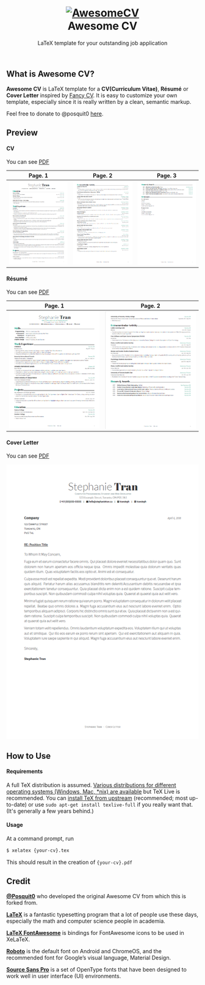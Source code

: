<h1 align="center">
  <a href="https://github.com/posquit0/Awesome-CV" title="AwesomeCV Documentation">
    <img alt="AwesomeCV" src="https://github.com/posquit0/Awesome-CV/raw/master/icon.png" width="200px" height="200px" />
  </a>
  <br />
  Awesome CV
</h1>

<p align="center">
  LaTeX template for your outstanding job application
</p>

<br />

## What is Awesome CV?

**Awesome CV** is LaTeX template for a **CV(Curriculum Vitae)**, **Résumé** or **Cover Letter** inspired by [Fancy CV](https://www.sharelatex.com/templates/cv-or-resume/fancy-cv). It is easy to customize your own template, especially since it is really written by a clean, semantic markup.

Feel free to donate to @posquit0 [here](https://github.com/posquit0/Awesome-CV#donate).

## Preview

#### CV

You can see [PDF](https://github.com/transteph/Awesome-CV/blob/master/examples/cv.pdf)

| Page. 1 | Page. 2 | Page. 3 |
|:---:|:---:|:---:|
| [![CV](https://github.com/transteph/Awesome-CV/blob/master/examples/cv-0.PNG)](https://github.com/transteph/Awesome-CV/blob/master/examples/cv.pdf)  | [![CV](https://github.com/transteph/Awesome-CV/blob/master/examples/cv-1.PNG)](https://github.com/transteph/Awesome-CV/blob/master/examples/cv.pdf) | [![CV](https://github.com/transteph/Awesome-CV/blob/master/examples/cv-2.PNG)](https://github.com/transteph/Awesome-CV/blob/master/examples/cv.pdf) |


#### Résumé

You can see [PDF](https://github.com/transteph/Awesome-CV/blob/master/examples/resume.pdf)

| Page. 1 | Page. 2 |
|:---:|:---:|
| [![Résumé](https://github.com/transteph/Awesome-CV/blob/master/examples/resume-0.png)](https://github.com/transteph/Awesome-CV/blob/master/examples/resume.pdf)  | [![Résumé](https://github.com/transteph/Awesome-CV/blob/master/examples/resume-1.png)](https://github.com/transteph/Awesome-CV/blob/master/examples/resume.pdf) |

#### Cover Letter

You can see [PDF](https://github.com/transteph/Awesome-CV/blob/master/examples/coverletter.pdf)


[![Cover Letter](https://github.com/transteph/Awesome-CV/blob/master/examples/coverletter-0.png)](https://github.com/transteph/Awesome-CV/blob/master/examples/coverletter.pdf)  


## How to Use

#### Requirements

A full TeX distribution is assumed.  [Various distributions for different operating systems (Windows, Mac, \*nix) are available](http://tex.stackexchange.com/q/55437) but TeX Live is recommended.
You can [install TeX from upstream](http://tex.stackexchange.com/q/1092) (recommended; most up-to-date) or use `sudo apt-get install texlive-full` if you really want that.  (It's generally a few years behind.)

#### Usage

At a command prompt, run

```bash
$ xelatex {your-cv}.tex
```

This should result in the creation of ``{your-cv}.pdf``


## Credit
[**@Posquit0**](https://github.com/posquit0/) who developed the original Awesome CV from which this is forked from.

[**LaTeX**](http://www.latex-project.org) is a fantastic typesetting program that a lot of people use these days, especially the math and computer science people in academia.

[**LaTeX FontAwesome**](https://github.com/furl/latex-fontawesome) is bindings for FontAwesome icons to be used in XeLaTeX.

[**Roboto**](https://github.com/google/roboto) is the default font on Android and ChromeOS, and the recommended font for Google’s visual language, Material Design.

[**Source Sans Pro**](https://github.com/adobe-fonts/source-sans-pro) is a set of OpenType fonts that have been designed to work well in user interface (UI) environments.
